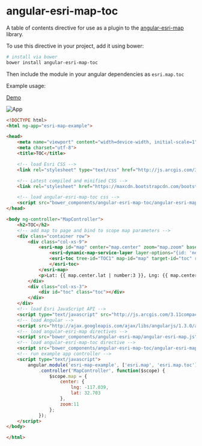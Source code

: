 # angular-esri-map-toc
A table of contents directive for use as a plugin to the [angular-esri-map](https://github.com/Esri/angular-esri-map) library.

To use this directive in your project, add it using bower:
```bash
# install via bower
bower install angular-esri-map-toc
```

Then include the module in your angular dependencies as ```esri.map.toc```

Example usage:

[Demo](http://kollibri.github.io/angular-esri-map-toc/)


![App](https://raw.github.com/Kollibri/angular-esri-map-toc/master/angular-esri-map-toc.png)

```html
<!DOCTYPE html>
<html ng-app="esri-map-example">

<head>
    <meta name="viewport" content="width=device-width, initial-scale=1">
    <meta charset="utf-8">
    <title>TOC</title>

    <!-- load Esri CSS -->
    <link rel="stylesheet" type="text/css" href="http://js.arcgis.com/3.11/esri/css/esri.css">

    <!-- Latest compiled and minified CSS -->
    <link rel="stylesheet" href="https://maxcdn.bootstrapcdn.com/bootstrap/3.3.5/css/bootstrap.min.css">

    <!-- load angular-esri-map-toc css -->
    <script src="bower_components/angular-esri-map-toc/angular-esri-map-toc.css"></script>
</head>

<body ng-controller="MapController">
    <h2>TOC</h2>
    <!-- add map to page and bind to scope map parameters -->
    <div class="container row">
        <div class="col-xs-9">
            <esri-map id="map" center="map.center" zoom="map.zoom" basemap="topo" style="width: 100%">
                <esri-dynamic-map-service-layer layer-options="{id: 'network'}" title="Network Analysis" url="http://sampleserver5.arcgisonline.com/arcgis/rest/services/NetworkAnalysis/SanDiego/MapServer" visible="true" opacity="1.0" toc-layers="0,1,2,3,4,5,6,7,8,9,10,11,12,13,14,15,16,17,18,19,20" visible-layers="0,1,2,3,4,5,6,7,8,9,10,11,12,13,14,15,16,17,18,19,20" />
                <esri-toc tree-id="TOC1" map-id="map" target-id="toc" root-node="true">
                </esri-toc>
            </esri-map>
            <p>Lat: {{ map.center.lat | number:3 }}, Lng: {{ map.center.lng | number:3 }}, Zoom: {{map.zoom}}</p>
        </div>
        <div class="col-xs-3">
            <div id="toc" class="toc"></div>
        </div>
    </div>
    <!-- load Esri JavaScript API -->
    <script type="text/javascript" src="http://js.arcgis.com/3.11compact"></script>
    <!-- load Angular -->
    <script src="http://ajax.googleapis.com/ajax/libs/angularjs/1.3.0/angular.js"></script>
    <!-- load angular-esri-map directives -->
    <script src="bower_components/angular-esri-map/angular-esri-map.js"></script>
    <!-- load angular-esri-map-toc directive -->
    <script src="bower_components/angular-esri-map-toc/angular-esri-map-toc.js"></script>
    <!-- run example app controller -->
    <script type="text/javascript">
        angular.module('esri-map-example', ['esri.map', 'esri.map.toc'])
            .controller('MapController', function($scope) {
                $scope.map = {
                    center: {
                        lng: -117.039,
                        lat: 32.703
                    },
                    zoom:11
                };
            });
    </script>
</body>

</html>

```
